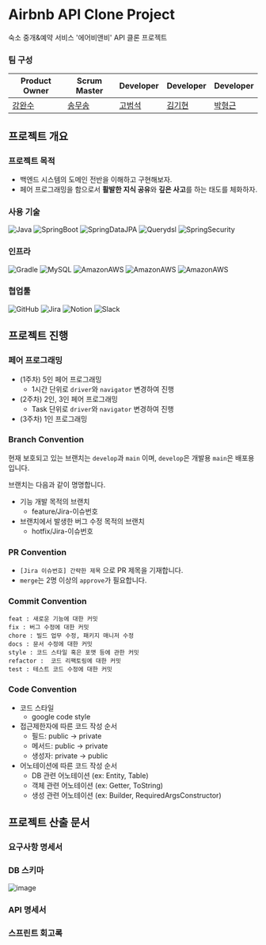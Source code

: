 # Airbnb API Clone Project

숙소 중개&예약 서비스 '에어비앤비' API 클론 프로젝트

### 팀 구성

| Product Owner                       | Scrum Master                          | Developer                          | Developer                         | Developer                              |
|-------------------------------------|---------------------------------------|------------------------------------|-----------------------------------|----------------------------------------|
| [강완수](https://github.com/dhkstnaos) | [송무송](https://github.com/moosongsong) | [고범석](https://github.com/qjatjr29) | [김기현](https://github.com/unnokid) | [박형근](https://github.com/Hyunggeun447) |

## 프로젝트 개요

### 프로젝트 목적

- 백엔드 시스템의 도메인 전반을 이해하고 구현해보자.
- 페어 프로그래밍을 함으로서 **활발한 지식 공유**와 **깊은 사고**를 하는 태도를 체화하자.

### 사용 기술

![Java](https://img.shields.io/badge/-Java%2011-007396?style=plastic&logo=java&logoColor=white)
![SpringBoot](https://img.shields.io/badge/-Spring%20Boot%202.7.0-6DB33F?style=plastic&logo=Spring%20Boot&logoColor=white)
![SpringDataJPA](https://img.shields.io/badge/-Spring%20Data%20JPA%202.7.1-6D933F?style=plastic&logo=Spring&logoColor=white)
![Querydsl](https://img.shields.io/badge/-Querydsl%205.0.0-7D933F?style=plastic&logo=Spring&logoColor=white)
![SpringSecurity](https://img.shields.io/badge/-Spring%20Security-6DB33F?style=plastic&logo=SpringSecurity&logoColor=white)

### 인프라 

![Gradle](https://img.shields.io/badge/-Gradle%207.2-02303A?style=plastic&logo=Gradle&logoColor=white)
![MySQL](https://img.shields.io/badge/MySQL%208.028-4479A1?style=plastic&logo=MySQL&logoColor=white)
![AmazonAWS](https://img.shields.io/badge/AWS%20S3-232F3E?style=plastic&logo=AmazonAWS&logoColor=white)
![AmazonAWS](https://img.shields.io/badge/AWS%20RDS-232F6E?style=plastic&logo=AmazonAWS&logoColor=white)
![AmazonAWS](https://img.shields.io/badge/AWS%20EC2-232F8E?style=plastic&logo=AmazonAWS&logoColor=white)

### 협업툴

![GitHub](https://img.shields.io/badge/-GitHub-181717?style=plastic&logo=GitHub&logoColor=white)
![Jira](https://img.shields.io/badge/-Jira-0052CC?style=plastic&logo=JiraSoftware&logoColor=white)
![Notion](https://img.shields.io/badge/-Notion-000000?style=plastic&logo=Notion&logoColor=white)
![Slack](https://img.shields.io/badge/-Slack-4A154B?style=plastic&logo=Slack&logoColor=white)

## 프로젝트 진행

### 페어 프로그래밍

- (1주차) 5인 페어 프로그래밍
  - 1시간 단위로 `driver`와 `navigator` 변경하여 진행
- (2주차) 2인, 3인 페어 프로그래밍
  - Task 단위로 `driver`와 `navigator` 변경하여 진행
- (3주차) 1인 프로그래밍

### Branch Convention

현재 보호되고 있는 브랜치는 `develop`과 `main` 이며, `develop`은 개발용 `main`은 배포용입니다.

브랜치는 다음과 같이 명명합니다.

- 기능 개발 목적의 브랜치
  - feature/Jira-이슈번호
- 브랜치에서 발생한 버그 수정 목적의 브랜치
  - hotfix/Jira-이슈번호

### PR Convention

- `[Jira 이슈번호] 간략한 제목` 으로 PR 제목을 기재합니다.
- `merge`는 2명 이상의 `approve`가 필요합니다.

### Commit Convention

```
feat : 새로운 기능에 대한 커밋
fix : 버그 수정에 대한 커밋
chore : 빌드 업무 수정, 패키지 매니저 수정
docs : 문서 수정에 대한 커밋
style : 코드 스타일 혹은 포맷 등에 관한 커밋
refactor :  코드 리팩토링에 대한 커밋
test : 테스트 코드 수정에 대한 커밋
```

### Code Convention

- 코드 스타일
  - google code style
- 접근제한자에 따른 코드 작성 순서
  - 필드: public -> private
  - 메서드: public -> private
  - 생성자: private -> public
- 어노테이션에 따른 코드 작성 순서
  - DB 관련 어노테이션 (ex: Entity, Table)
  - 객체 관련 어노테이션 (ex: Getter, ToString)
  - 생성 관련 어노테이션 (ex: Builder, RequiredArgsConstructor)

## 프로젝트 산출 문서

### 요구사항 명세서

### DB 스키마

![image](https://user-images.githubusercontent.com/50647845/177512702-b1e60a97-5bd8-444c-a0d0-63cb7d3e1757.png)

### API 명세서

### 스프린트 회고록